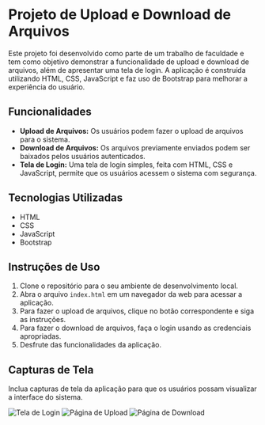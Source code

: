 # Projeto de Upload e Download de Arquivos

Este projeto foi desenvolvido como parte de um trabalho de faculdade e tem como objetivo demonstrar a funcionalidade de upload e download de arquivos, além de apresentar uma tela de login. A aplicação é construída utilizando HTML, CSS, JavaScript e faz uso de Bootstrap para melhorar a experiência do usuário.

## Funcionalidades

- **Upload de Arquivos:** Os usuários podem fazer o upload de arquivos para o sistema.
- **Download de Arquivos:** Os arquivos previamente enviados podem ser baixados pelos usuários autenticados.
- **Tela de Login:** Uma tela de login simples, feita com HTML, CSS e JavaScript, permite que os usuários acessem o sistema com segurança.

## Tecnologias Utilizadas

- HTML
- CSS
- JavaScript
- Bootstrap

## Instruções de Uso

1. Clone o repositório para o seu ambiente de desenvolvimento local.
2. Abra o arquivo `index.html` em um navegador da web para acessar a aplicação.
3. Para fazer o upload de arquivos, clique no botão correspondente e siga as instruções.
4. Para fazer o download de arquivos, faça o login usando as credenciais apropriadas.
5. Desfrute das funcionalidades da aplicação.

## Capturas de Tela

Inclua capturas de tela da aplicação para que os usuários possam visualizar a interface do sistema. 

![Tela de Login](screenshots/login.png)
![Página de Upload](screenshots/upload.png)
![Página de Download](screenshots/download.png)



